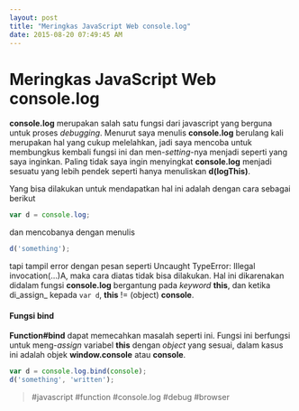 ```yaml
---
layout: post
title: "Meringkas JavaScript Web console.log"
date: 2015-08-20 07:49:45 AM
---
```


Meringkas JavaScript Web console.log
====================================

**console.log** merupakan salah satu fungsi dari javascript yang berguna untuk
proses _debugging_. Menurut saya menulis **console.log** berulang kali merupakan
hal yang cukup melelahkan, jadi saya mencoba untuk membungkus kembali fungsi ini
dan men-_setting_-nya menjadi seperti yang saya inginkan. Paling tidak saya ingin
menyingkat **console.log** menjadi sesuatu yang lebih pendek seperti hanya
menuliskan **d(logThis)**.

Yang bisa dilakukan untuk mendapatkan hal ini adalah dengan cara sebagai berikut

```js
var d = console.log;
```

dan mencobanya dengan menulis

```js
d('something');
```

tapi tampil error dengan pesan seperti <span class="text-danger">
Uncaught TypeError: Illegal invocation(…)A</span>, maka cara diatas tidak bisa
dilakukan. Hal ini dikarenakan didalam fungsi **console.log** bergantung pada
_keyword_ **this**, dan ketika di_assign_ kepada ```var d```, **this** != (object)
**console**.

#### Fungsi bind

**Function#bind** dapat memecahkan masalah seperti ini. Fungsi ini berfungsi untuk
meng-_assign_ variabel **this** dengan _object_ yang sesuai, dalam kasus ini
adalah objek **window.console** atau **console**.

```js
var d = console.log.bind(console);
d('something', 'written');
```

>    #javascript #function #console.log #debug #browser
